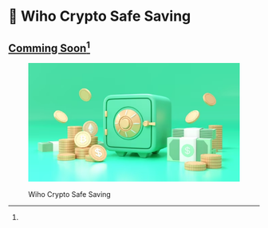 # 🐧 Wiho Crypto Safe Saving​

## [Comming Soon](#user-content-fn-1)[^1]

<figure><img src="../../.gitbook/assets/image (15).png" alt=""><figcaption><p>Wiho Crypto Safe Saving</p></figcaption></figure>

[^1]: 

